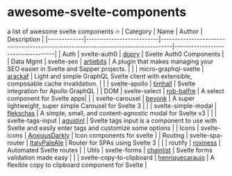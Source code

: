 # awesome-svelte-components
a list of awesome svelte components 🔥
| Category    | Name                     | Author                                                                           | Description                       |
|-------------|--------------------------|----------------------------------------------------------------------------------|-----------------------------------|
| Auth        | svelte-auth0             | [dopry](https://github.com/dopry/svelte-auth0)                                 | Svelte Auth0 Components           |
| Data Mgmt   | svelte-seo               | [artiebits](https://github.com/artiebits/svelte-seo)                           | A plugin that makes managing your SEO easier in Svelte and Sapper projects. |
|             | micro-graphql-svelte     | [arackaf](https://github.com/arackaf/micro-graphql-svelte)                     | Light and simple GraphQL Svelte client with extensible, composable cache invalidation.  |
|             | svelte-apollo            | [timhall](https://github.com/timhall/svelte-apollo)                            | Svelte integration for Apollo GraphQL |
| DOM         | svelte-select            | [rob-balfre](https://github.com/rob-balfre/svelte-select)                      | A select component for Svelte apps|
|             | svelte-carousel          | [beyonk](https://github.com/beyonk-adventures/svelte-carousel)                 | A super lightweight, super simple Carousel for Svelte 3 |
|             | svelte-simple-modal      | [flekschas](https://github.com/flekschas/svelte-simple-modal)                  | A simple, small, and content-agnostic modal for Svelte v3 |
|             | svelte-tags-input        | [agustinl](https://github.com/agustinl/svelte-tags-input)                      | Svelte tags input is a component to use with Svelte and easily enter tags and customize some options |
| Icons       | svelte-icons             | [AnxiousDarkly](https://github.com/AnxiousDarkly/svelte-icons)                 | Icon components for svelte |
| Routing     | svelte-spa-router        | [ItalyPaleAle](https://github.com/ItalyPaleAle/svelte-spa-router)              | Router for SPAs using Svelte 3 |
|             | routify                  | [roxiness](https://github.com/roxiness/routify)                                | Automated Svelte routes |
| Utils       | svelte-forms             | [chainlist](https://github.com/chainlist/svelte-forms)                         | Svelte forms validation made easy |
|             | svelte-copy-to-clipboard | [henriquecaraujo](https://github.com/henriquecaraujo/svelte-copy-to-clipboard) | A flexible copy to clipboard component for Svelte |
